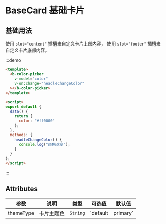 # BaseCard 基础卡片

## 基础用法

<!-- {.md} -->

使用<!-- {.md} --> `slot="content"` 插槽来自定义卡片上部内容<!-- {.md} -->，
使用<!-- {.md} --> `slot="footer"` 插槽来自定义卡片底部内容<!-- {.md} -->。

:::demo

```html
<template>
  <b-color-picker
    v-model="color"
    v-on:change="headleChangeColor"
  ></b-color-picker>
</template>

<script>
export default {
  data() {
    return {
      color: "#ff0000"
    };
  },
  methods: {
    headleChangeColor() {
      console.log("颜色改变");
    }
  }
};
</script>
```

:::

## Attributes

<!-- {.md} -->

| 参数          | 说明             | 类型     | 可选值                             | 默认值    |
| ------------- | ---------------- | -------- | ---------------------------------- | --------- |
| themeType     | 卡片主题色       | `String` | `default | primary`                | `default` |

